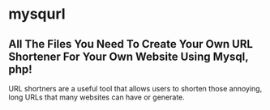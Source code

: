 # mysqurl
All The Files You Need To Create Your Own URL Shortener For Your Own Website Using Mysql, php!
-------------------------------------------------------------------------------------------
URL shortners are a useful tool that allows users to shorten those annoying, long URLs that many websites can have or generate.
